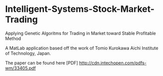 Intelligent-Systems-Stock-Market-Trading
=========================================

Applying Genetic Algoritms for Trading in Market toward Stable Profitable Method

A MatLab application based off the work of Tomio Kurokawa Aichi Institute of Technology, Japan.

The paper can be found here [PDF] http://cdn.intechopen.com/pdfs-wm/33405.pdf
